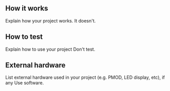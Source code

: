 <!---

This file is used to generate your project datasheet. Please fill in the information below and delete any unused
sections.

You can also include images in this folder and reference them in the markdown. Each image must be less than
512 kb in size, and the combined size of all images must be less than 1 MB.
-->

## How it works

Explain how your project works.
It doesn't.

## How to test

Explain how to use your project
Don't test.

## External hardware

List external hardware used in your project (e.g. PMOD, LED display, etc), if any
Use software.
